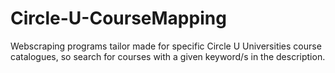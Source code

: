# Circle-U-CourseMapping
Webscraping programs tailor made for specific Circle U Universities course catalogues, so search for courses with a given keyword/s in the description. 
